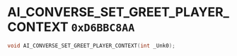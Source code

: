 # AI_CONVERSE_SET_GREET_PLAYER_CONTEXT `0xD6BBC8AA`

```cpp
void AI_CONVERSE_SET_GREET_PLAYER_CONTEXT(int _Unk0);
```